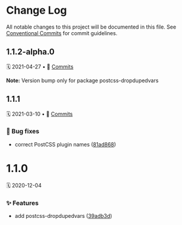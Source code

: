 # Change Log

All notable changes to this project will be documented in this file.
See [Conventional Commits](https://conventionalcommits.org) for commit guidelines.

<a name="1.1.2-alpha.0"></a>
## 1.1.2-alpha.0
🗓 2021-04-27 • 📝 [Commits](https://github.com/adobe/spectrum-css/compare/postcss-dropdupedvars@1.1.1...postcss-dropdupedvars@1.1.2-alpha.0)

**Note:** Version bump only for package postcss-dropdupedvars





<a name="1.1.1"></a>
## 1.1.1
🗓 2021-03-10 • 📝 [Commits](https://github.com/adobe/spectrum-css/compare/postcss-dropdupedvars@1.1.0...postcss-dropdupedvars@1.1.1)

### 🐛 Bug fixes

* correct PostCSS plugin names ([81ad868](https://github.com/adobe/spectrum-css/commit/81ad868))





<a name="1.1.0"></a>
# 1.1.0
🗓 2020-12-04

### ✨ Features

* add postcss-dropdupedvars ([39adb3d](https://github.com/adobe/spectrum-css/commit/39adb3d))
